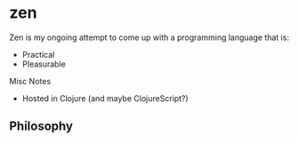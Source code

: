 # zen

Zen is my ongoing attempt to come up with a programming language that is:

- Practical
- Pleasurable

Misc Notes

- Hosted in Clojure (and maybe ClojureScript?)

## Philosophy

